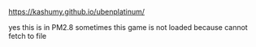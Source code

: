 https://kashumy.github.io/ubenplatinum/

yes this is in PM2.8
sometimes this game is not loaded because
cannot fetch to file
